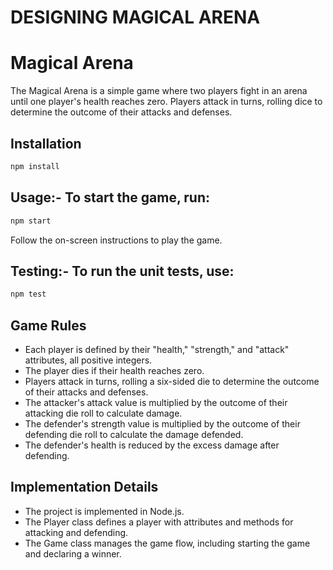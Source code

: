 # DESIGNING MAGICAL ARENA

# Magical Arena

The Magical Arena is a simple game where two players fight in an arena until one player's health reaches zero. Players attack in turns, rolling dice to determine the outcome of their attacks and defenses.

## Installation

```bash
npm install
```

## Usage:- To start the game, run:

```bash
npm start
```

Follow the on-screen instructions to play the game.

## Testing:- To run the unit tests, use:

```bash
npm test
```

## Game Rules

- Each player is defined by their "health," "strength," and "attack" attributes, all positive integers.
- The player dies if their health reaches zero.
- Players attack in turns, rolling a six-sided die to determine the outcome of their attacks and defenses.
- The attacker's attack value is multiplied by the outcome of their attacking die roll to calculate damage.
- The defender's strength value is multiplied by the outcome of their defending die roll to calculate the damage defended.
- The defender's health is reduced by the excess damage after defending.

## Implementation Details

- The project is implemented in Node.js.
- The Player class defines a player with attributes and methods for attacking and defending.
- The Game class manages the game flow, including starting the game and declaring a winner.
